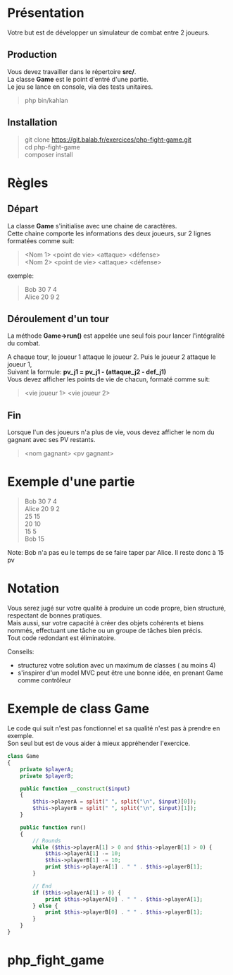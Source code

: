 # Présentation

Votre but est de développer un simulateur de combat entre 2 joueurs.

## Production

Vous devez travailler dans le répertoire **src/**.\
La classe **Game** est le point d'entré d'une partie.\
Le jeu se lance en console, via des tests unitaires.
> php bin/kahlan

## Installation

> git clone https://git.balab.fr/exercices/php-fight-game.git \
> cd php-fight-game \
> composer install

# Règles

## Départ
La classe **Game** s'initialise avec une chaine de caractères.\
Cette chaine comporte les informations des deux joueurs, sur 2 lignes formatées comme suit:
> \<Nom 1> \<point de vie> \<attaque> \<défense>\
> \<Nom 2> \<point de vie> \<attaque> \<défense>

exemple:
>    Bob 30 7 4 \
>    Alice 20 9 2

## Déroulement d'un tour
La méthode **Game->run()** est appelée une seul fois pour lancer l'intégralité du combat.

A chaque tour, 
le joueur 1 attaque le joueur 2. Puis le joueur 2 attaque le joueur 1,\
Suivant la formule: **pv_j1 = pv_j1 - (attaque_j2 - def_j1)** \
Vous devez afficher les points de vie de chacun, formaté comme suit:
> \<vie joueur 1> \<vie joueur 2>

## Fin
Lorsque l'un des joueurs n'a plus de vie, vous devez afficher le nom du gagnant avec ses PV restants.
> \<nom gagnant> \<pv gagnant>


# Exemple d'une partie

> Bob 30 7 4 \
> Alice 20 9 2 \
> 25 15 \
> 20 10 \
> 15 5 \
> Bob 15

Note: Bob n'a pas eu le temps de se faire taper par Alice. Il reste donc à 15 pv

# Notation

Vous serez jugé sur votre qualité à produire un code propre, bien structuré, respectant de bonnes pratiques.\
Mais aussi, sur votre capacité à créer des objets cohérents et biens nommés, effectuant une tâche ou un groupe de tâches bien précis.\
Tout code redondant est éliminatoire.

Conseils:
* structurez votre solution avec un maximum de classes ( au moins 4)
* s'inspirer d'un model MVC peut être une bonne idée, en prenant Game comme contrôleur

# Exemple de class Game 

Le code qui suit n'est pas fonctionnel et sa qualité n'est pas à prendre en exemple.\
Son seul but est de vous aider à mieux appréhender l'exercice.
```php
class Game
{
    private $playerA;
    private $playerB;

    public function __construct($input)
    {
        $this->playerA = split(" ", split("\n", $input)[0]);
        $this->playerB = split(" ", split("\n", $input)[1]);
    }

    public function run()
    {
        // Rounds
        while ($this->playerA[1] > 0 and $this->playerB[1] > 0) {
            $this->playerA[1] -= 10;
            $this->playerB[1] -= 10;
            print $this->playerA[1] . " " . $this->playerB[1];
        }

        // End
        if ($this->playerA[1] > 0) {
            print $this->playerA[0] . " " . $this->playerA[1];
        } else {
            print $this->playerB[0] . " " . $this->playerB[1];
        }
    }
}
```
# php_fight_game
